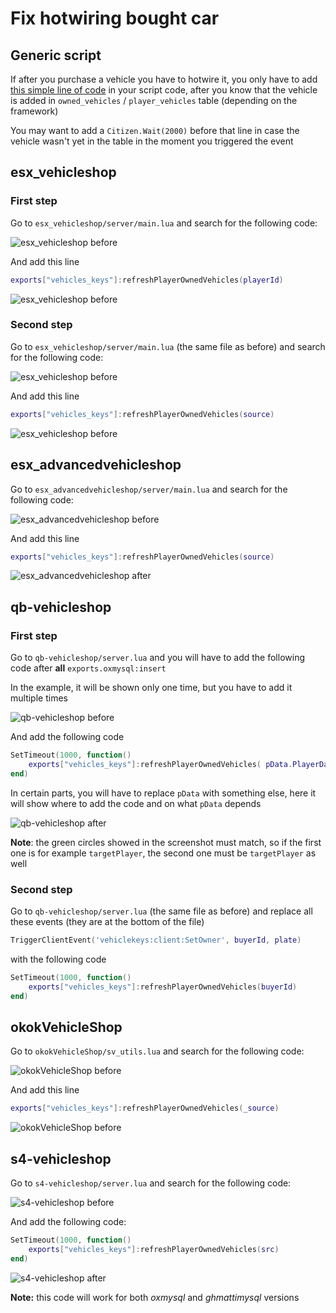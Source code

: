 # Fix hotwiring bought car

## Generic script
If after you purchase a vehicle you have to hotwire it, you only have to add [this simple line of code](client/refreshMineOwnedVehicles.md) in your script code, after you know that the vehicle is added in `owned_vehicles` / `player_vehicles` table (depending on the framework)

You may want to add a `Citizen.Wait(2000)` before that line in case the vehicle wasn't yet in the table in the moment you triggered the event

## esx_vehicleshop

### First step

Go to `esx_vehicleshop/server/main.lua` and search for the following code:

![esx_vehicleshop before](images_dealership_scripts/esx_vehicleshop_setVehicleOwnedPlayerId_before.png)

And add this line 
```lua
exports["vehicles_keys"]:refreshPlayerOwnedVehicles(playerId)
```

![esx_vehicleshop before](images_dealership_scripts/esx_vehicleshop_setVehicleOwnedPlayerId_after.png)

### Second step

Go to `esx_vehicleshop/server/main.lua` (the same file as before) and search for the following code:

![esx_vehicleshop before](images_dealership_scripts/esx_vehicleshop_buyVehicle_before.png)

And add this line 
```lua
exports["vehicles_keys"]:refreshPlayerOwnedVehicles(source)
```

![esx_vehicleshop before](images_dealership_scripts/esx_vehicleshop_buyVehicle_after.png)

## esx_advancedvehicleshop
Go to `esx_advancedvehicleshop/server/main.lua` and search for the following code:

![esx_advancedvehicleshop before](images_dealership_scripts/esx_advancedvehicleshop_before.png)

And add this line 
```lua
exports["vehicles_keys"]:refreshPlayerOwnedVehicles(source)
```


![esx_advancedvehicleshop after](images_dealership_scripts/esx_advancedvehicleshop_after.png)

## qb-vehicleshop

### First step

Go to `qb-vehicleshop/server.lua` and you will have to add the following code after **all** `exports.oxmysql:insert` 

In the example, it will be shown only one time, but you have to add it multiple times

![qb-vehicleshop before](images_dealership_scripts/qb-vehicleshop_before.png)

And add the following code

```lua
SetTimeout(1000, function() 
    exports["vehicles_keys"]:refreshPlayerOwnedVehicles( pData.PlayerData.source )
end)
```

In certain parts, you will have to replace `pData` with something else, here it will show where to add the code and on what `pData` depends

![qb-vehicleshop after](images_dealership_scripts/qb-vehicleshop_after.png)

**Note**: the green circles showed in the screenshot must match, so if the first one is for example `targetPlayer`, the second one must be `targetPlayer` as well

### Second step

Go to `qb-vehicleshop/server.lua` (the same file as before) and replace all these events (they are at the bottom of the file)
```lua
TriggerClientEvent('vehiclekeys:client:SetOwner', buyerId, plate)
``` 

with the following code

```lua
SetTimeout(1000, function() 
    exports["vehicles_keys"]:refreshPlayerOwnedVehicles(buyerId)
end)
```


## okokVehicleShop

Go to `okokVehicleShop/sv_utils.lua` and search for the following code:

![okokVehicleShop before](images_dealership_scripts/okokVehicleShop_before.png)

And add this line 
```lua
exports["vehicles_keys"]:refreshPlayerOwnedVehicles(_source)
```

![okokVehicleShop before](images_dealership_scripts/okokVehicleShop_after.png)

## s4-vehicleshop

Go to `s4-vehicleshop/server.lua` and search for the following code:

![s4-vehicleshop before](images_dealership_scripts/s4-vehicleshop_before.png)

And add the following code:
```lua
SetTimeout(1000, function() 
    exports["vehicles_keys"]:refreshPlayerOwnedVehicles(src)
end)
```

![s4-vehicleshop after](images_dealership_scripts/s4-vehicleshop_after.png)

**Note:** this code will work for both _oxmysql_ and _ghmattimysql_ versions